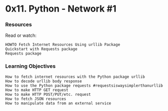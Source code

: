 # 0x11. Python - Network #1

### Resources

Read or watch:

    HOWTO Fetch Internet Resources Using urllib Package
    Quickstart with Requests package
    Requests package

### Learning Objectives

    How to fetch internet resources with the Python package urllib
    How to decode urllib body response
    How to use the Python package requests #requestsiswaysimplerthanurllib
    How to make HTTP GET request
    How to make HTTP POST/PUT/etc. request
    How to fetch JSON resources
    How to manipulate data from an external service
